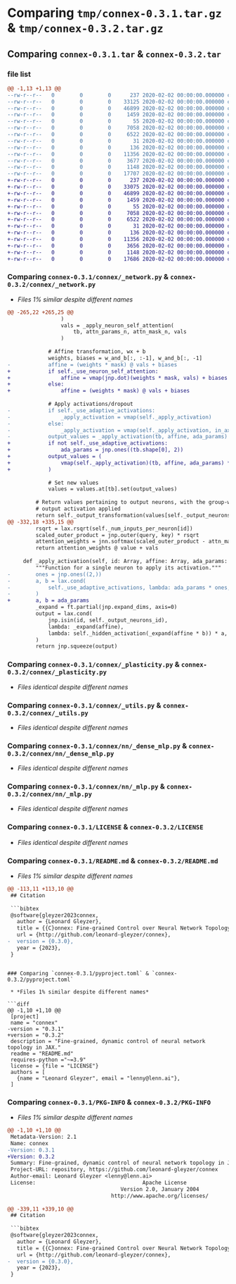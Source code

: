 # Comparing `tmp/connex-0.3.1.tar.gz` & `tmp/connex-0.3.2.tar.gz`

## Comparing `connex-0.3.1.tar` & `connex-0.3.2.tar`

### file list

```diff
@@ -1,13 +1,13 @@
--rw-r--r--   0        0        0      237 2020-02-02 00:00:00.000000 connex-0.3.1/connex/__init__.py
--rw-r--r--   0        0        0    33125 2020-02-02 00:00:00.000000 connex-0.3.1/connex/_network.py
--rw-r--r--   0        0        0    46899 2020-02-02 00:00:00.000000 connex-0.3.1/connex/_plasticity.py
--rw-r--r--   0        0        0     1459 2020-02-02 00:00:00.000000 connex-0.3.1/connex/_utils.py
--rw-r--r--   0        0        0       55 2020-02-02 00:00:00.000000 connex-0.3.1/connex/nn/__init__.py
--rw-r--r--   0        0        0     7058 2020-02-02 00:00:00.000000 connex-0.3.1/connex/nn/_dense_mlp.py
--rw-r--r--   0        0        0     6522 2020-02-02 00:00:00.000000 connex-0.3.1/connex/nn/_mlp.py
--rw-r--r--   0        0        0       31 2020-02-02 00:00:00.000000 connex-0.3.1/connex/nn/_utils.py
--rw-r--r--   0        0        0      136 2020-02-02 00:00:00.000000 connex-0.3.1/.gitignore
--rw-r--r--   0        0        0    11356 2020-02-02 00:00:00.000000 connex-0.3.1/LICENSE
--rw-r--r--   0        0        0     3677 2020-02-02 00:00:00.000000 connex-0.3.1/README.md
--rw-r--r--   0        0        0     1148 2020-02-02 00:00:00.000000 connex-0.3.1/pyproject.toml
--rw-r--r--   0        0        0    17707 2020-02-02 00:00:00.000000 connex-0.3.1/PKG-INFO
+-rw-r--r--   0        0        0      237 2020-02-02 00:00:00.000000 connex-0.3.2/connex/__init__.py
+-rw-r--r--   0        0        0    33075 2020-02-02 00:00:00.000000 connex-0.3.2/connex/_network.py
+-rw-r--r--   0        0        0    46899 2020-02-02 00:00:00.000000 connex-0.3.2/connex/_plasticity.py
+-rw-r--r--   0        0        0     1459 2020-02-02 00:00:00.000000 connex-0.3.2/connex/_utils.py
+-rw-r--r--   0        0        0       55 2020-02-02 00:00:00.000000 connex-0.3.2/connex/nn/__init__.py
+-rw-r--r--   0        0        0     7058 2020-02-02 00:00:00.000000 connex-0.3.2/connex/nn/_dense_mlp.py
+-rw-r--r--   0        0        0     6522 2020-02-02 00:00:00.000000 connex-0.3.2/connex/nn/_mlp.py
+-rw-r--r--   0        0        0       31 2020-02-02 00:00:00.000000 connex-0.3.2/connex/nn/_utils.py
+-rw-r--r--   0        0        0      136 2020-02-02 00:00:00.000000 connex-0.3.2/.gitignore
+-rw-r--r--   0        0        0    11356 2020-02-02 00:00:00.000000 connex-0.3.2/LICENSE
+-rw-r--r--   0        0        0     3656 2020-02-02 00:00:00.000000 connex-0.3.2/README.md
+-rw-r--r--   0        0        0     1148 2020-02-02 00:00:00.000000 connex-0.3.2/pyproject.toml
+-rw-r--r--   0        0        0    17686 2020-02-02 00:00:00.000000 connex-0.3.2/PKG-INFO
```

### Comparing `connex-0.3.1/connex/_network.py` & `connex-0.3.2/connex/_network.py`

 * *Files 1% similar despite different names*

```diff
@@ -265,22 +265,25 @@
                 )
                 vals = _apply_neuron_self_attention(
                     tb, attn_params_n, attn_mask_n, vals
                 )
 
             # Affine transformation, wx + b
             weights, biases = w_and_b[:, :-1], w_and_b[:, -1]
-            affine = (weights * mask) @ vals + biases
+            if self._use_neuron_self_attention:
+                affine = vmap(jnp.dot)(weights * mask, vals) + biases
+            else:
+                affine = (weights * mask) @ vals + biases
 
             # Apply activations/dropout
-            if self._use_adaptive_activations:
-                _apply_activation = vmap(self._apply_activation)
-            else:
-                _apply_activation = vmap(self._apply_activation, in_axes=(0, 0, None))
-            output_values = _apply_activation(tb, affine, ada_params) * dropout_mask[tb]
+            if not self._use_adaptive_activations:
+                ada_params = jnp.ones((tb.shape[0], 2))
+            output_values = (
+                vmap(self._apply_activation)(tb, affine, ada_params) * dropout_mask[tb]
+            )
 
             # Set new values
             values = values.at[tb].set(output_values)
 
         # Return values pertaining to output neurons, with the group-wise
         # output activation applied
         return self._output_transformation(values[self._output_neurons_id])
@@ -332,18 +335,15 @@
         rsqrt = lax.rsqrt(self._num_inputs_per_neuron[id])
         scaled_outer_product = jnp.outer(query, key) * rsqrt
         attention_weights = jnn.softmax(scaled_outer_product - attn_mask)
         return attention_weights @ value + vals
 
     def _apply_activation(self, id: Array, affine: Array, ada_params: Array) -> Array:
         """Function for a single neuron to apply its activation."""
-        ones = jnp.ones((2,))
-        a, b = lax.cond(
-            self._use_adaptive_activations, lambda: ada_params * ones, lambda: ones
-        )
+        a, b = ada_params
         _expand = ft.partial(jnp.expand_dims, axis=0)
         output = lax.cond(
             jnp.isin(id, self._output_neurons_id),
             lambda: _expand(affine),
             lambda: self._hidden_activation(_expand(affine * b)) * a,
         )
         return jnp.squeeze(output)
```

### Comparing `connex-0.3.1/connex/_plasticity.py` & `connex-0.3.2/connex/_plasticity.py`

 * *Files identical despite different names*

### Comparing `connex-0.3.1/connex/_utils.py` & `connex-0.3.2/connex/_utils.py`

 * *Files identical despite different names*

### Comparing `connex-0.3.1/connex/nn/_dense_mlp.py` & `connex-0.3.2/connex/nn/_dense_mlp.py`

 * *Files identical despite different names*

### Comparing `connex-0.3.1/connex/nn/_mlp.py` & `connex-0.3.2/connex/nn/_mlp.py`

 * *Files identical despite different names*

### Comparing `connex-0.3.1/LICENSE` & `connex-0.3.2/LICENSE`

 * *Files identical despite different names*

### Comparing `connex-0.3.1/README.md` & `connex-0.3.2/README.md`

 * *Files 1% similar despite different names*

```diff
@@ -113,11 +113,10 @@
 ## Citation
 
 ```bibtex
 @software{gleyzer2023connex,
   author = {Leonard Gleyzer},
   title = {{C}onnex: Fine-grained Control over Neural Network Topology in {JAX}},
   url = {http://github.com/leonard-gleyzer/connex},
-  version = {0.3.0},
   year = {2023},
 }
 ```
```

### Comparing `connex-0.3.1/pyproject.toml` & `connex-0.3.2/pyproject.toml`

 * *Files 1% similar despite different names*

```diff
@@ -1,10 +1,10 @@
 [project]
 name = "connex"
-version = "0.3.1"
+version = "0.3.2"
 description = "Fine-grained, dynamic control of neural network topology in JAX."
 readme = "README.md"
 requires-python ="~=3.9"
 license = {file = "LICENSE"}
 authors = [
   {name = "Leonard Gleyzer", email = "lenny@lenn.ai"},
 ]
```

### Comparing `connex-0.3.1/PKG-INFO` & `connex-0.3.2/PKG-INFO`

 * *Files 1% similar despite different names*

```diff
@@ -1,10 +1,10 @@
 Metadata-Version: 2.1
 Name: connex
-Version: 0.3.1
+Version: 0.3.2
 Summary: Fine-grained, dynamic control of neural network topology in JAX.
 Project-URL: repository, https://github.com/leonard-gleyzer/connex
 Author-email: Leonard Gleyzer <lenny@lenn.ai>
 License:                                  Apache License
                                    Version 2.0, January 2004
                                 http://www.apache.org/licenses/
         
@@ -339,11 +339,10 @@
 ## Citation
 
 ```bibtex
 @software{gleyzer2023connex,
   author = {Leonard Gleyzer},
   title = {{C}onnex: Fine-grained Control over Neural Network Topology in {JAX}},
   url = {http://github.com/leonard-gleyzer/connex},
-  version = {0.3.0},
   year = {2023},
 }
 ```
```

